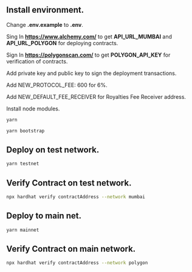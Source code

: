 ## Install environment.

Change **.env.example** to **.env**.

Sing In **https://www.alchemy.com/** to get **API_URL_MUMBAI** and **API_URL_POLYGON** for deploying contracts.

Sign In **https://polygonscan.com/** to get **POLYGON_API_KEY** for verification of contracts.

Add private key and public key to sign the deployment transactions.

Add NEW_PROTOCOL_FEE: 600 for 6%.

Add NEW_DEFAULT_FEE_RECEIVER for Royalties Fee Receiver address.


Install node modules.

```bash
yarn

yarn bootstrap
```

## Deploy on test network.

```bash
yarn testnet
```

## Verify Contract on test network.

```bash
npx hardhat verify contractAddress --network mumbai
```

## Deploy to main net.

```bash
yarn mainnet
```

## Verify Contract on main network.

```bash
npx hardhat verify contractAddress --network polygon
```
